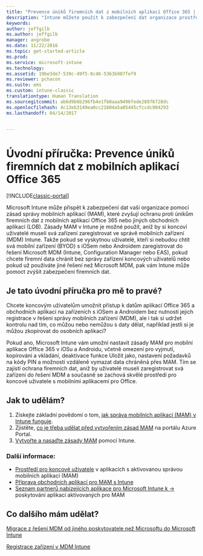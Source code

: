 ```yaml
---
title: "Prevence úniků firemních dat z mobilních aplikací Office 365 | Dokumentace Microsoftu"
description: "Intune můžete použít k zabezpečení dat organizace prostřednictvím zásad správy mobilních aplikací (MAM), které brání jejich úniku z mobilních aplikací Office 365 nebo z jiných obchodních aplikací (LOB)."
keywords: 
author: jeffgilb
ms.author: jeffgilb
manager: angrobe
ms.date: 11/22/2016
ms.topic: get-started-article
ms.prod: 
ms.service: microsoft-intune
ms.technology: 
ms.assetid: 19be3de7-539c-49f5-8c46-5363b987fef9
ms.reviewer: pchacon
ms.suite: ems
ms.custom: intune-classic
translationtype: Human Translation
ms.sourcegitcommit: ab6d9b6b296fb4e1fb0aaa9496fede28976728dc
ms.openlocfilehash: 4c13eb3149ea0cc21604a5a05445cfccdc984293
ms.lasthandoff: 04/14/2017


---
```


# <a name="quick-start-guide-prevent-company-data-leaks-from-office-365-mobile-apps"></a>Úvodní příručka: Prevence úniků firemních dat z mobilních aplikací Office 365

[!INCLUDE[classic-portal](../includes/classic-portal.md)]

Microsoft Intune může přispět k zabezpečení dat vaší organizace pomocí zásad správy mobilních aplikací (MAM), které zvyšují ochranu proti únikům firemních dat z mobilních aplikací Office 365 nebo jiných obchodních aplikací (LOB). Zásady MAM v Intune je možné použít, aniž by si koncoví uživatelé museli svá zařízení zaregistrovat ve správě mobilních zařízení (MDM) Intune. Takže pokud se vyskytnou uživatelé, kteří si nebudou chtít svá mobilní zařízení (BYOD) s iOSem nebo Androidem zaregistrovat do řešení Microsoft MDM (Intune, Configuration Manager nebo EAS), pokud chcete firemní data chránit bez správy zařízení koncových uživatelů nebo pokud už používáte jiné řešení než Microsoft MDM, pak vám Intune může pomoct zvýšit zabezpečení firemních dat.   

## <a name="is-this-quick-start-guide-right-for-me"></a>Je tato úvodní příručka pro mě to pravé?
Chcete koncovým uživatelům umožnit přístup k datům aplikací Office 365 a obchodních aplikací na zařízeních s iOSem a Androidem bez nutnosti jejich registrace v řešení správy mobilních zařízení (MDM), ale i tak si udržet kontrolu nad tím, co můžou nebo nemůžou s daty dělat, například jestli si je můžou zkopírovat do osobních aplikací?

Pokud ano, Microsoft Intune vám umožní nastavit zásady MAM pro mobilní aplikace Office 365 v iOSu a Androidu, včetně omezení pro vyjmutí, kopírování a vkládání, deaktivace funkce Uložit jako, nastavení požadavků na kódy PIN a možnosti vzdáleně vymazat data chráněná přes MAM.  Tím se zajistí ochrana firemních dat, aniž by uživatelé museli zaregistrovat svá zařízení do řešení MDM a současně se zachová skvělé prostředí pro koncové uživatele s mobilními aplikacemi pro Office.

## <a name="how-do-i-do-it"></a>Jak to udělám?
1.    Získejte základní povědomí o tom, [jak správa mobilních aplikací (MAM) v Intune funguje](/intune/deploy-use/protect-app-data-using-mobile-app-management-policies-with-microsoft-intune).
2.    Zjistěte, [co je třeba udělat před vytvořením zásad MAM](/intune/deploy-use/get-ready-to-configure-mobile-app-management-policies-with-microsoft-intune) na portálu Azure Portal.
3.    [Vytvořte a nasaďte zásady MAM](/intune/deploy-use/get-ready-to-configure-mobile-app-management-policies-with-microsoft-intune) pomocí Intune.

### <a name="additional-information"></a>Další informace:
- [Prostředí pro koncové uživatele](/intune/deploy-use/end-user-experience-for-mam-enabled-apps-with-microsoft-intune) v aplikacích s aktivovanou správou mobilních aplikací (MAM)
- [Příprava obchodních aplikací pro MAM s Intune](/intune/deploy-use/decide-how-to-prepare-apps-for-mobile-application-management-with-microsoft-intune)
- <a href="https://www.microsoft.com/cloud-platform/microsoft-intune-partners" target="_blank">Seznam partnerů nabízejících aplikace pro Microsoft Intune k &rarr;</a> poskytování aplikací aktivovaných pro MAM

## <a name="what-should-i-do-next"></a>Co dalšího mám udělat?
[Migrace z řešení MDM od jiného poskytovatele než Microsoftu do Microsoft Intune](/intune/deploy-use/migrate-to-intune)

[Registrace zařízení v MDM Intune](/intune/deploy-use/enroll-devices-in-microsoft-intune)

